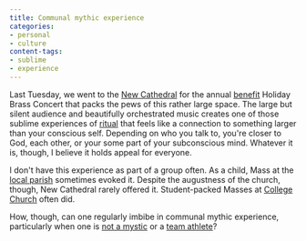 ```yaml
---
title: Communal mythic experience
categories:
- personal
- culture
content-tags:
- sublime
- experience
---
```


Last Tuesday, we went to the [New Cathedral][1] for the annual [benefit][2] Holiday Brass Concert that packs the pews of this rather large space.  The large but silent audience and beautifully orchestrated music creates one of those sublime experiences of [ritual][3] that feels like a connection to something larger than your conscious self.  Depending on who you talk to, you're closer to God, each other, or your some part of your subconscious mind.  Whatever it is, though, I believe it holds appeal for everyone.

   [1]: http://www.cathedralstl.org/
   [2]: http://iwbc-online.org/
   [3]: http://www.context.org/ICLIB/IC05/LaChapel.htm

I don't have this experience as part of a group often.  As a child, Mass at the [local parish][4] sometimes evoked it.  Despite the augustness of the church, though, New Cathedral rarely offered it.  Student-packed Masses at [College Church][5] often did.

   [4]: http://www.catholicforum.com/churches/071stsjj/
   [5]: http://www.slu.edu/departments/church/

How, though, can one regularly imbibe in communal mythic experience, particularly when one is [not a mystic][6] or a [team athlete][7]?

   [6]: http://www.americanhumanist.org/3/HumandItsAspirations.htm
   [7]: http://allconsuming.net/item.cgi?isbn=1555972624
